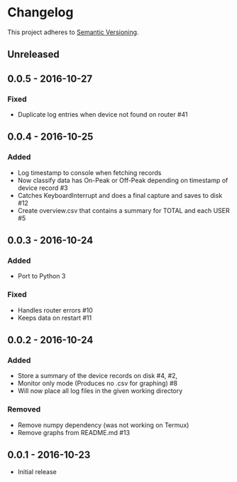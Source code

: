 # Changelog

This project adheres to [Semantic Versioning](http://semver.org/).

## Unreleased

## 0.0.5 - 2016-10-27
### Fixed
- Duplicate log entries when device not found on router #41

## 0.0.4 - 2016-10-25
### Added
- Log timestamp to console when fetching records
- Now classify data has On-Peak or Off-Peak depending on timestamp of device record #3
- Catches KeyboardInterrupt and does a final capture and saves to disk #12
- Create overview.csv that contains a summary for TOTAL and each USER #5

## 0.0.3 - 2016-10-24
### Added
- Port to Python 3

### Fixed
- Handles router errors #10
- Keeps data on restart #11

## 0.0.2 - 2016-10-24
### Added
- Store a summary of the device records on disk #4, #2,
- Monitor only mode (Produces no .csv for graphing) #8
- Will now place all log files in the given working directory

### Removed
- Remove numpy dependency (was not working on Termux)
- Remove graphs from README.md #13

## 0.0.1 - 2016-10-23
- Initial release
